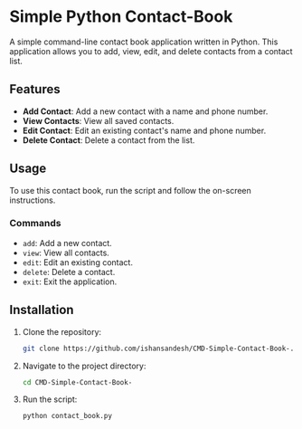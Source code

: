 # Simple Python Contact-Book

A simple command-line contact book application written in Python. This application allows you to add, view, edit, and delete contacts from a contact list.

## Features

- **Add Contact**: Add a new contact with a name and phone number.
- **View Contacts**: View all saved contacts.
- **Edit Contact**: Edit an existing contact's name and phone number.
- **Delete Contact**: Delete a contact from the list.

## Usage

To use this contact book, run the script and follow the on-screen instructions.

### Commands

- `add`: Add a new contact.
- `view`: View all contacts.
- `edit`: Edit an existing contact.
- `delete`: Delete a contact.
- `exit`: Exit the application.

## Installation

1. Clone the repository:
    ```bash
    git clone https://github.com/ishansandesh/CMD-Simple-Contact-Book-.git    ```
2. Navigate to the project directory:
    ```bash
    cd CMD-Simple-Contact-Book-
    ```
3. Run the script:
    ```bash
    python contact_book.py
    ```


